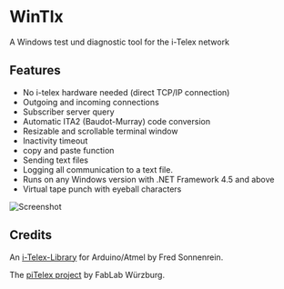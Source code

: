 ﻿# WinTlx
A Windows test und diagnostic tool for the i-Telex network

## Features
- No i-telex hardware needed (direct TCP/IP connection)
- Outgoing and incoming connections
- Subscriber server query
- Automatic ITA2 (Baudot-Murray) code conversion
- Resizable and scrollable terminal window
- Inactivity timeout
- copy and paste function
- Sending text files
- Logging all communication to a text file.
- Runs on any Windows version with .NET Framework 4.5 and above
- Virtual tape punch with eyeball characters

![Screenshot](https://github.com/detlefgerhardt/WinTlx/blob/master/WinTlxScreen.png)

## Credits

An [i-Telex-Library](https://sourceforge.net/projects/itelex) for Arduino/Atmel by Fred Sonnenrein.

The [piTelex project](https://github.com/fablab-wue/piTelex) by FabLab Würzburg.
